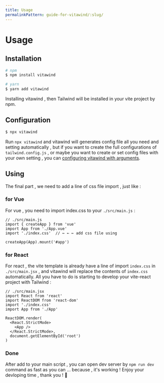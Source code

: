 ```yaml
---
title: Usage
permalinkPattern: guide-for-vitawind/:slug/
---
```


# Usage

## Installation

```bash
# npm
$ npm install vitawind

# yarn
$ yarn add vitawind
```

Installing vitawind , then Tailwind will be installed in your vite project by npm.

## Configuration

```bash
$ npx vitawind
```

Run `npx vitawind` and vitawind will generates config file all you need and setting automatically , but if you want to create the full configurations of `tailwind.config.js` , or maybe you want to create or set config files with your own setting , you can [configuring vitawind with arguments](/guide-for-vitawind/configurations/).

## Using

The final part , we need to add a line of css file import , just like :

### for Vue

For vue , you need to import index.css to your `./src/main.js` :

```js{4}
// ./src/main.js
import { createApp } from 'vue'
import App from './App.vue'
import './index.css'  // ← ← ← add css file using

createApp(App).mount('#app')
```

### for React

For react , the vite template is already have a line of import `index.css` in `./src/main.jsx` , and vitawind will replace the contents of `index.css` automatically. All you have to do is starting to develop your vite-react project with Tailwind :

```jsx{4}
// ./src/main.jsx
import React from 'react'
import ReactDOM from 'react-dom'
import './index.css'
import App from './App'

ReactDOM.render(
  <React.StrictMode>
    <App />
  </React.StrictMode>,
  document.getElementById('root')
)
```

### Done

After add to your main script , you can open dev server by `npm run dev` command as fast as you can ... because , it's working ! Enjoy your devloping time , thank you ! 🤪
